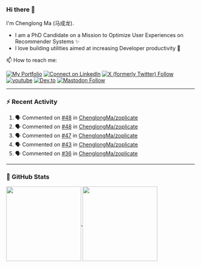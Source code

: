 ### Hi there 👋

I'm Chenglong Ma (马成龙). 

* I am a PhD Candidate on a Mission to Optimize User Experiences on Recommender Systems ✨
* I love building utilities aimed at increasing Developer productivity 💪 

📫 How to reach me:

[![My Portfolio](https://img.shields.io/badge/Visit_me_at-https://chenglongma.com-blue)](https://chenglongma.com)
[![Connect on LinkedIn](https://img.shields.io/badge/--linkedin?label=LinkedIn&logo=LinkedIn&style=social)](https://www.linkedin.com/in/machenglong/)
[![X (formerly Twitter) Follow](https://img.shields.io/twitter/follow/ChenglongM)](https://twitter.com/ChenglongM)
[![youtube](https://img.shields.io/badge/YouTube-FF0000?logo=youtube&logoColor=white)](https://youtube.com/playlist?list=PLYRpHlp-9V_E5ZLhW1hbNaVjS5Zg6b6kQ&si=ezxUR7McUbZa4clT)
[![Dev.to](https://img.shields.io/badge/dev.to-0A0A0A?logo=devdotto&logoColor=white)](https://dev.to/chenglongma)
[![Mastodon Follow](https://img.shields.io/mastodon/follow/111725051309513061)](https://mastodon.social/@chenglongma)


---

### :zap: Recent Activity

<!--START_SECTION:activity-->
1. 🗣 Commented on [#48](https://github.com/ChenglongMa/zoplicate/issues/48#issuecomment-2138529261) in [ChenglongMa/zoplicate](https://github.com/ChenglongMa/zoplicate)
2. 🗣 Commented on [#48](https://github.com/ChenglongMa/zoplicate/issues/48#issuecomment-2138521202) in [ChenglongMa/zoplicate](https://github.com/ChenglongMa/zoplicate)
3. 🗣 Commented on [#47](https://github.com/ChenglongMa/zoplicate/issues/47#issuecomment-2136464301) in [ChenglongMa/zoplicate](https://github.com/ChenglongMa/zoplicate)
4. 🗣 Commented on [#43](https://github.com/ChenglongMa/zoplicate/issues/43#issuecomment-2130511391) in [ChenglongMa/zoplicate](https://github.com/ChenglongMa/zoplicate)
5. 🗣 Commented on [#36](https://github.com/ChenglongMa/zoplicate/issues/36#issuecomment-2120520782) in [ChenglongMa/zoplicate](https://github.com/ChenglongMa/zoplicate)
<!--END_SECTION:activity-->

---

### 🌱 GitHub Stats

<a href="https://github.com/ChenglongMa#-github-stats">
  <img height=200 align="center" src="https://github-readme-stats.vercel.app/api?username=ChenglongMa" />
</a>
<a href="https://github.com/ChenglongMa#-github-stats">
  <img height=200 align="center" src="https://github-readme-stats.vercel.app/api/top-langs?username=ChenglongMa&layout=compact&langs_count=8&card_width=320" />
</a>


<!--
**ChenglongMa/ChenglongMa** is a ✨ _special_ ✨ repository because its `README.md` (this file) appears on your GitHub profile.

Here are some ideas to get you started:

- 🔭 I’m currently working on ...
- 🌱 I’m currently learning ...
- 👯 I’m looking to collaborate on ...
- 🤔 I’m looking for help with ...
- 💬 Ask me about ...
- 📫 How to reach me: ...
- 😄 Pronouns: ...
- ⚡ Fun fact: ...

![Chenglong's GitHub stats](https://github-readme-stats.vercel.app/api?username=ChenglongMa&show_icons=true&count_private=true)

---

![Top Langs](https://github-readme-stats.vercel.app/api/top-langs/?username=ChenglongMa)

---
-->
